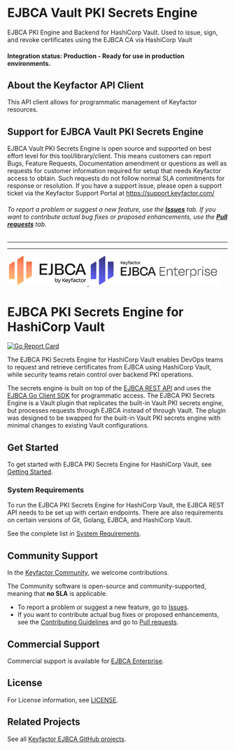 
# EJBCA Vault PKI Secrets Engine

EJBCA PKI Engine and Backend for HashiCorp Vault. Used to issue, sign, and revoke certificates using the EJBCA CA via HashiCorp Vault

#### Integration status: Production - Ready for use in production environments.

## About the Keyfactor API Client

This API client allows for programmatic management of Keyfactor resources.

## Support for EJBCA Vault PKI Secrets Engine

EJBCA Vault PKI Secrets Engine is open source and supported on best effort level for this tool/library/client.  This means customers can report Bugs, Feature Requests, Documentation amendment or questions as well as requests for customer information required for setup that needs Keyfactor access to obtain. Such requests do not follow normal SLA commitments for response or resolution. If you have a support issue, please open a support ticket via the Keyfactor Support Portal at https://support.keyfactor.com/

###### To report a problem or suggest a new feature, use the **[Issues](../../issues)** tab. If you want to contribute actual bug fixes or proposed enhancements, use the **[Pull requests](../../pulls)** tab.

---


---



<!--EJBCA Community logo -->
<a href="https://ejbca.org">
    <img src=".github/images/community-ejbca.png?raw=true)" alt="EJBCA logo" title="EJBCA" height="70" />
</a>
<!--EJBCA Enterprise logo -->
<a href="https://www.keyfactor.com/products/ejbca-enterprise/">
    <img src=".github/images/keyfactor-ejbca-enterprise.png?raw=true)" alt="EJBCA logo" title="EJBCA" height="70" />
</a>

<!--- Insert the Tool Name in the main heading! --->
# EJBCA PKI Secrets Engine for HashiCorp Vault

[![Go Report Card](https://goreportcard.com/badge/github.com/Keyfactor/ejbca-vault-pki-engine)](https://goreportcard.com/report/github.com/Keyfactor/ejbca-vault-pki-engine)

<!--- Short intro here! --->
<!--- Include a description of the project/repository, the purpose of it, what problems it solves, when to use it (and not use it), etc. --->

The EJBCA PKI Secrets Engine for HashiCorp Vault enables DevOps teams to request and retrieve certificates 
from EJBCA using HashiCorp Vault, while security teams retain control over backend PKI operations.

The secrets engine is built on top of the [EJBCA REST API](https://doc.primekey.com/ejbca/ejbca-operations/ejbca-ca-concept-guide/protocols/ejbca-rest-interface) 
and uses the [EJBCA Go Client SDK](https://github.com/Keyfactor/ejbca-go-client-sdk) for programmatic access.
The EJBCA PKI Secrets Engine is a Vault plugin that replicates the built-in Vault PKI secrets engine, but processes
requests through EJBCA instead of through Vault. The plugin was designed to be swapped for the built-in Vault PKI secrets engine
with minimal changes to existing Vault configurations.

## Get Started

<!--- Insert links to instructions on how to install, configure, etc. 
Example from ejbca-cert-manager-issuer below:

* To install the tool, see [Installation](docs/install.md).
* To configure and use the tool, see: 
  * [Usage](docs/config_usage.md)
  * [Customization](docs/annotations.md)
  * [End Entity Name Selection](docs/endentitynamecustomization.md)
* To test the tool, see [Testing the Source](docs/testing.md).
--->

To get started with EJBCA PKI Secrets Engine for HashiCorp Vault, see [Getting Started](docs/getting-started.md).

### System Requirements

<!--- Insert any requirements in this section. --->
To run the EJBCA PKI Secrets Engine for HashiCorp Vault, the EJBCA REST API needs to be set up with certain endpoints. There are also requirements on certain versions of Git, Golang, EJBCA, and HashiCorp Vault. 

See the complete list in [System Requirements](docs/getting-started.md#requirements). 

## Community Support
In the [Keyfactor Community](https://www.keyfactor.com/community/), we welcome contributions. 

The Community software is open-source and community-supported, meaning that **no SLA** is applicable.

* To report a problem or suggest a new feature, go to [Issues](../../issues).
* If you want to contribute actual bug fixes or proposed enhancements, see the [Contributing Guidelines](CONTRIBUTING.md) and go to [Pull requests](../../pulls).

## Commercial Support

Commercial support is available for [EJBCA Enterprise](https://www.keyfactor.com/products/ejbca-enterprise/).

<!--- For SignServer, update to the following text and link:
Commercial support is available for [SignServer Enterprise](https://www.keyfactor.com/products/signserver-enterprise/).
--->

## License
<!--- No updates needed --->
For License information, see [LICENSE](LICENSE). 

## Related Projects
See all [Keyfactor EJBCA GitHub projects](https://github.com/orgs/Keyfactor/repositories?q=ejbca). 


